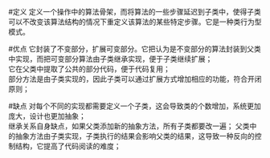
#定义
定义一个操作中的算法骨架，而将算法的一些步骤延迟到子类中，使得子类可以不改变该算法结构的情况下重定义该算法的某些特定步骤。它是一种类行为型模式。  


#优点
它封装了不变部分，扩展可变部分。它把认为是不变部分的算法封装到父类中实现，而把可变部分算法由子类继承实现，便于子类继续扩展；    
它在父类中提取了公共的部分代码，便于代码复用；  
部分方法是由子类实现的，因此子类可以通过扩展方式增加相应的功能，符合开闭原则；  

#缺点
对每个不同的实现都需要定义一个子类，这会导致类的个数增加，系统更加庞大，设计也更加抽象；  
继承关系自身缺点，如果父类添加新的抽象方法，所有子类都要改一遍； 
父类中的抽象方法由子类实现，子类执行的结果会影响父类的结果，这导致一种反向的控制结构，它提高了代码阅读的难度；   


